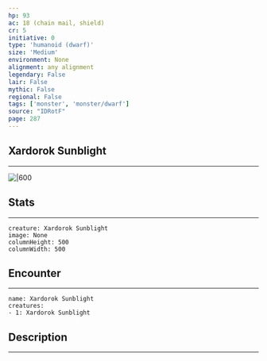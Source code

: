 ```yaml
---
hp: 93
ac: 18 (chain mail, shield)
cr: 5
initiative: 0
type: 'humanoid (dwarf)'    
size: 'Medium'
environment: None
alignment: any alignment
legendary: False
lair: False
mythic: False
regional: False
tags: ['monster', 'monster/dwarf']
source: "IDRotF"
page: 287
---
```


## Xardorok Sunblight
---

![|600](D:/Program%20Files/5e.tools/img/bestiary/IDRotF/Xardorok%20Sunblight.jpg)

## Stats
---

```statblock
creature: Xardorok Sunblight
image: None
columnHeight: 500
columnWidth: 500
```

## Encounter
---

```encounter-table
name: Xardorok Sunblight
creatures:
- 1: Xardorok Sunblight
```

## Description
---




